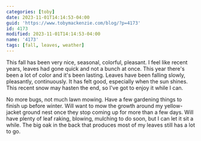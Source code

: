 ```yaml
---
categories: [toby]
date: 2023-11-01T14:14:53-04:00
guid: 'https://www.tobymackenzie.com/blog/?p=4173'
id: 4173
modified: 2023-11-01T14:14:53-04:00
name: '4173'
tags: [fall, leaves, weather]
---
```


This fall has been very nice, seasonal, colorful, pleasant.<!--more-->  I feel like recent years, leaves had gone quick and not a bunch at once.  This year there's been a lot of color and it's been lasting.  Leaves have been falling slowly, pleasantly, continuously.  It has felt good, especially when the sun shines.  This recent snow may hasten the end, so I've got to enjoy it while I can.

No more bugs, not much lawn mowing.  Have a few gardening things to finish up before winter.  Will want to mow the growth around my yellow-jacket ground nest once they stop coming up for more than a few days.  Will have plenty of leaf raking, blowing, mulching to do soon, but I can let it sit a while.  The big oak in the back that produces most of my leaves still has a lot to go.
